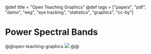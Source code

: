 @def title = "Open Teaching Graphics"
@def tags = ["papers", "pdf", "demo", "eeg", "eye tracking", "statistics", "graphics", "cc-by"]

# Power Spectral Bands


@@open-teaching-graphics
[![](/assets/teaching-resources/open-teaching-graphics/powerSpectralBands.png)](/assets/teaching-resources/open-teaching-graphics/pdf/powerSpectralBands.pdf)
@@


